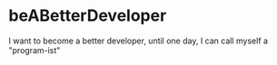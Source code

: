 # beABetterDeveloper
I want to become a better developer, until one day, I can call myself a "program-ist"
